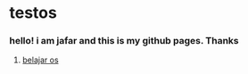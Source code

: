 # testos
### hello! i am jafar and this is my github pages. Thanks
1. [belajar os](https://google.com)
